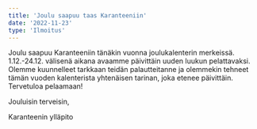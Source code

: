 ```yaml
---
title: 'Joulu saapuu taas Karanteeniin'
date: '2022-11-23'
type: 'Ilmoitus'
---
```

Joulu saapuu Karanteeniin tänäkin vuonna joulukalenterin merkeissä. 1.12.-24.12. välisenä aikana avaamme päivittäin uuden luukun pelattavaksi. Olemme kuunnelleet tarkkaan teidän palautteitanne ja olemmekin tehneet tämän vuoden kalenterista yhtenäisen tarinan, joka etenee päivittäin. Tervetuloa pelaamaan!


Jouluisin terveisin,

Karanteenin ylläpito
